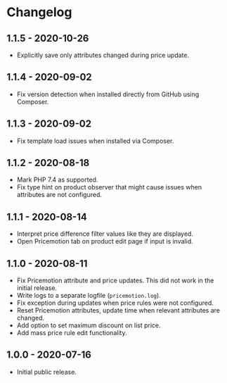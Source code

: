 # Changelog

## 1.1.5 - 2020-10-26

* Explicitly save only attributes changed during price update.

## 1.1.4 - 2020-09-02

* Fix version detection when installed directly from GitHub using Composer.

## 1.1.3 - 2020-09-02

* Fix template load issues when installed via Composer.

## 1.1.2 - 2020-08-18

* Mark PHP 7.4 as supported.
* Fix type hint on product observer that might cause issues when attributes are
  not configured.

## 1.1.1 - 2020-08-14

* Interpret price difference filter values like they are displayed.
* Open Pricemotion tab on product edit page if input is invalid.

## 1.1.0 - 2020-08-11

* Fix Pricemotion attribute and price updates.  This did not work in the initial release.
* Write logs to a separate logfile (`pricemotion.log`).
* Fix exception during updates when price rules were not configured.
* Reset Pricemotion attributes, update time when relevant attributes are
  changed.
* Add option to set maximum discount on list price.
* Add mass price rule edit functionality.

## 1.0.0 - 2020-07-16

* Initial public release.
